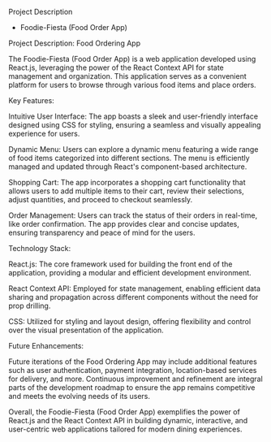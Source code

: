 Project Description

* Foodie-Fiesta (Food Order App)

Project Description: Food Ordering App

The Foodie-Fiesta (Food Order App) is a web application developed using React.js, leveraging the power of the React Context API for state management and organization. This application serves as a convenient platform for users to browse through various food items and place orders.

Key Features:

Intuitive User Interface: The app boasts a sleek and user-friendly interface designed using CSS for styling, ensuring a seamless and visually appealing experience for users.

Dynamic Menu: Users can explore a dynamic menu featuring a wide range of food items categorized into different sections. The menu is efficiently managed and updated through React's component-based architecture.

Shopping Cart: The app incorporates a shopping cart functionality that allows users to add multiple items to their cart, review their selections, adjust quantities, and proceed to checkout seamlessly.

Order Management: Users can track the status of their orders in real-time, like order confirmation. The app provides clear and concise updates, ensuring transparency and peace of mind for the users.


Technology Stack:

React.js: The core framework used for building the front end of the application, providing a modular and efficient development environment.

React Context API: Employed for state management, enabling efficient data sharing and propagation across different components without the need for prop drilling.

CSS: Utilized for styling and layout design, offering flexibility and control over the visual presentation of the application.

Future Enhancements:

Future iterations of the Food Ordering App may include additional features such as user authentication, payment integration, location-based services for delivery, and more. Continuous improvement and refinement are integral parts of the development roadmap to ensure the app remains competitive and meets the evolving needs of its users.

Overall, the Foodie-Fiesta (Food Order App) exemplifies the power of React.js and the React Context API in building dynamic, interactive, and user-centric web applications tailored for modern dining experiences.
